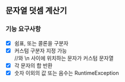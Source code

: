 ## 문자열 덧셈 계산기

### 기능 요구사항
- [x] 쉼표, 또는 콜론을 구분자
- [x] 커스텀 구분자 지정 가능 <br/>
      //와 \n 사이에 위치하는 문자가 커스텀 문자열
- [x] 각 문자의 합 반환
- [x] 숫자 이외의 값 또는 음수는 RuntimeException

